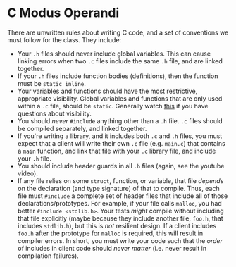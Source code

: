 # C Modus Operandi

There are unwritten rules about writing C code, and a set of conventions we must follow for the class.
They include:

-   Your `.h` files should never include global variables.
    This can cause linking errors when two `.c` files include the same `.h` file, and are linked together.
-   If your `.h` files include function bodies (definitions), then the function must be `static inline`.
-   Your variables and functions should have the most restrictive, appropriate visibility.
    Global variables and functions that are only used within a `.c` file, should be `static`.
    Generally watch [this](https://www.youtube.com/watch?v=P8g4B9c0i8A&t=490s) if you have questions about visibility.
-   You should _never_ `#include` anything other than a `.h` file.
    `.c` files should be compiled separately, and linked together.
-   If you're writing a library, and it includes both `.c` and `.h` files, you must expect that a client will write their own `.c` file (e.g. `main.c`) that contains a `main` function, and link that file with your `.c` library file, and include your `.h` file.
-   You should include header guards in all `.h` files (again, see the youtube video).
-   If any file relies on some `struct`, function, or variable, that file _depends_ on the declaration (and type signature) of that to compile.
    Thus, each file must `#include` a complete set of header files that include all of those declarations/prototypes.
    For example, if your file calls `malloc`, you had better `#include <stdlib.h>`.
    Your tests _might_ compile without including that file explicitly (maybe because they include another file, `foo.h`, that includes `stdlib.h`), but this is _not_ resilient design.
    If a client includes `foo.h` after the prototype for `malloc` is required, this will result in compiler errors.
    In short, you must write your code such that the _order_ of includes in client code should _never matter_ (i.e. never result in compilation failures).
